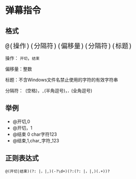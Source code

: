 # 弹幕指令

## 格式

<font size=5>`@(操作)(分隔符)(偏移量)(分隔符)(标题)`</font>

操作： `开切`，`结束`

偏移量：整数

标题：不含Windows文件名禁止使用的字符的有效字符串

分隔符：` `(空格)，`,`(半角逗号)，`，`(全角逗号)

## 举例

- @开切,0
- @开切，1
- @结束 0 char字符123
- @结束,1,char_字符_123

## 正则表达式
`@(开切|结束)(?: |，|,)(-?\d+)(?:(?: |，|,)(.+))?`